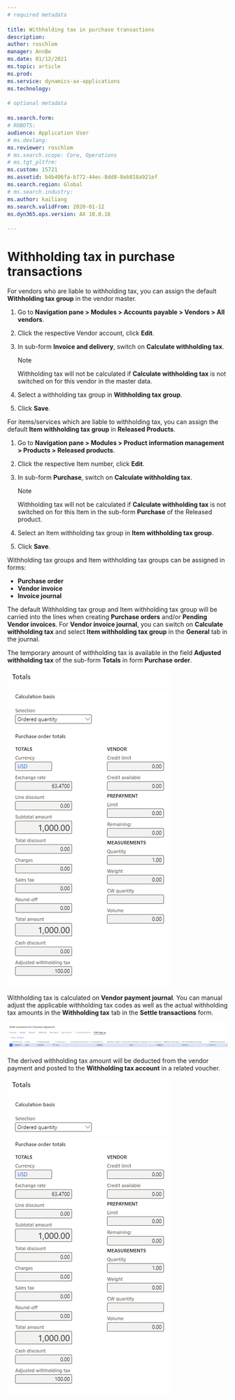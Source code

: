 ```yaml
---
# required metadata

title: Withholding tax in purchase transactions
description: 
author: roschlom
manager: AnnBe
ms.date: 01/12/2021
ms.topic: article
ms.prod: 
ms.service: dynamics-ax-applications
ms.technology: 

# optional metadata

ms.search.form: 
# ROBOTS: 
audience: Application User
# ms.devlang: 
ms.reviewer: roschlom
# ms.search.scope: Core, Operations
# ms.tgt_pltfrm: 
ms.custom: 15721
ms.assetid: b4b406fa-b772-44ec-8dd8-8eb818a921ef
ms.search.region: Global
# ms.search.industry: 
ms.author: kailiang
ms.search.validFrom: 2020-01-12
ms.dyn365.ops.version: AX 10.0.16

---
```


# Withholding tax in purchase transactions

For vendors who are liable to withholding tax, you can assign the default **Withholding tax group** in the vendor master.

1. Go to **Navigation pane > Modules > Accounts payable > Vendors > All vendors**.

2. Click the respective Vendor account, click **Edit**.

3. In sub-form **Invoice and delivery**, switch on **Calculate withholding tax**.

   > [!NOTE] 
   > Withholding tax will not be calculated if **Calculate withholding tax** is not switched on for this vendor in the master data.

4. Select a withholding tax group in **Withholding tax group**.

5. Click **Save**.

For items/services which are liable to withholding tax, you can assign the default **Item withholding tax group** in **Released Products**.

1. Go to **Navigation pane > Modules > Product information management > Products > Released products**.

2. Click the respective Item number, click **Edit**.

3. In sub-form **Purchase**, switch on **Calculate withholding tax**.

   > [!NOTE] 
   > Withholding tax will not be calculated if **Calculate withholding tax** is not switched on for this Item in the sub-form **Purchase** of the Released product.

4. Select an Item withholding tax group in **Item withholding tax group**.

5. Click **Save**.

Withholding tax groups and Item withholding tax groups can be assigned in forms: 

- **Purchase order**
- **Vendor invoice**
- **Invoice journal**

The default Withholding tax group and Item withholding tax group will be carried into the lines when creating **Purchase orders** and/or **Pending Vendor invoices**. For **Vendor invoice journal**, you can switch on **Calculate withholding tax** and select **Item withholding tax group** in the **General** tab in the journal.

The temporary amount of withholding tax is available in the field **Adjusted withholding tax** of the sub-form **Totals** in form **Purchase order**.

![](media/withholding-tax-adjusted.png)

Withholding tax is calculated on **Vendor payment journal**. You can manual adjust the applicable withholding tax codes as well as the actual withholding tax amounts in the **Withholding tax** tab in the **Settle transactions** form.

![](media/withholding-tax-vendor-payment-tab.png)

The derived withholding tax amount will be deducted from the vendor payment and posted to the **Withholding tax account** in a related voucher.

![](media/withholding-tax-adjusted.png)
